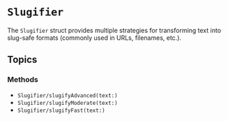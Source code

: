 # ``Slugifier``

The `Slugifier` struct provides multiple strategies for transforming text into slug-safe formats (commonly used in URLs, filenames, etc.).

## Topics

### Methods

- ``Slugifier/slugifyAdvanced(text:)``
- ``Slugifier/slugifyModerate(text:)``
- ``Slugifier/slugifyFast(text:)``
